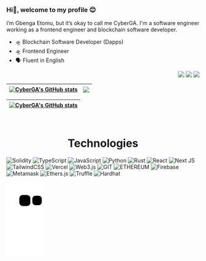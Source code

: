 ### Hi👋, welcome to my profile 😊

I’m Gbenga Etomu, but it’s okay to call me CyberGA. I'm a software engineer working as a frontend engineer and blockchain software developer.
- 🛸 Blockchain Software Developer (Dapps)
- 🛸 Frontend Engineer
- 🗣️ Fluent in English
<!-- - ✔️ JAVASCRIPT/PYTHON/SMART CONTRACTS/DECENTRALIZED APP CERTIFIED  -->

<div align="right">
  <a href="https://www.linkedin.com/in/gbenga-etomu-65218b112/"><img src="https://img.shields.io/badge/-LinkedIn-%230077B5?style=for-the-badge&logo=linkedin&logoColor=white" target="_blank"></a>
  <a href = "mailto:etomu.joshua@gmail.com"><img src="https://img.shields.io/badge/-Gmail-%23333?style=for-the-badge&logo=gmail&logoColor=white" target="_blank"></a>
  <a href = "https://twitter.com/etomu_joshua"><img src="https://img.shields.io/badge/-Twitter-%230077B5?style=for-the-badge&logo=twitter&logoColor=white" target="_blank"></a>
<!--   <a href = "#"><img src="https://img.shields.io/badge/Portfolio-%2338B2AC?style=for-the-badge&logo=hardhat&logoColor=%164C78" target="_blank"></a> -->
 </div>

| <a href="https://github.com/CyberGA"><img align="center" src="https://github-readme-stats.vercel.app/api?username=CyberGA&theme=radical&hide=stars&show_icons=true&hide_border=true" alt="CyberGA's GitHub stats" /></a> | <a href="https://github.com/CyberGA"><img align="center" src="https://github-readme-stats.vercel.app/api/top-langs/?username=CyberGA&layout=compact&theme=radical&hide_border=true" /></a> |
| ------------- | ------------- |
  
| <a href="https://github.com/CyberGA"><img align="center" src="http://github-readme-streak-stats.herokuapp.com?user=CyberGA&theme=react&date_format=M%20j%5B%2C%20Y%5D&fire=FFFEFE&currStreakNum=FFFEFE&dates=FFFEFE&background=0D1117&ring=5BCDEC&sideNums=FFFEFE" alt="CyberGA's GitHub stats" /></a> | 
| ------------- | 

<!-- ### Super cool facts about me
- 🧬 I love innovations
- ⬆️ I love challenges
- 💓 Nature tourist

### Interest in
- 👀 I’m interested in software development and blockchain
- 🌱 I’m currently learning data structure and algorithms
- 💞️ I’m looking to collaborate on blockchain projects -->

<br>
<h1 align="center">Technologies</h1>

![Solidity](https://img.shields.io/badge/Solidity-%23363636.svg?style=for-the-badge&logo=solidity&logoColor=white) ![TypeScript](https://img.shields.io/badge/typescript-%23007ACC.svg?style=for-the-badge&logo=typescript&logoColor=white) ![JavaScript](https://img.shields.io/badge/javascript-%23363636.svg?style=for-the-badge&logo=javascript&logoColor=white) ![Python](https://img.shields.io/badge/python-3670A0?style=for-the-badge&logo=python&logoColor=ffdd54) ![Rust](https://img.shields.io/badge/rust-%23000000.svg?style=for-the-badge&logo=rust&logoColor=white) ![React](https://img.shields.io/badge/react-%23000000.svg?style=for-the-badge&logo=react&logoColor=%2361DAFB) ![Next JS](https://img.shields.io/badge/Next-black?style=for-the-badge&logo=next.js&logoColor=white) ![TailwindCSS](https://img.shields.io/badge/tailwindcss-%2338B2AC.svg?style=for-the-badge&logo=tailwind-css&logoColor=white) ![Vercel](https://img.shields.io/badge/vercel-%23000000.svg?style=for-the-badge&logo=vercel&logoColor=#00C7B7) ![Web3.js](https://img.shields.io/badge/Web3.js-%23000000?style=for-the-badge&logo=javascript&logoColor=white) ![GIT](https://img.shields.io/badge/GIT-%23000000.svg?style=for-the-badge&logo=git&logoColor=%164C78) ![ETHEREUM](https://img.shields.io/badge/Ethereum-%23000000.svg?style=for-the-badge&logo=ethereum&logoColor=%9B9B9B) ![Firebase](https://img.shields.io/badge/Firebase-%23363636?style=for-the-badge&logo=firebase&logoColor=%164C78) ![Metamask](https://img.shields.io/badge/Metamask-%23363636?style=for-the-badge&logo=chrome&logoColor=%164C78) ![Ethers.js](https://img.shields.io/badge/Ethers.js-%23000000?style=for-the-badge&logo=javascript&logoColor=white) ![Truffle](https://img.shields.io/badge/Truffle-%23363636?style=for-the-badge&logo=truffle&logoColor=%164C78) ![Hardhat](https://img.shields.io/badge/Hardhat-%23363636?style=for-the-badge&logo=hardhat&logoColor=%164C78)
  
  
![snake gif](https://github.com/CyberGA/CyberGA/blob/output/github-contribution-grid-snake.svg)

<!---
CyberGA/CyberGA is a ✨ special ✨ repository because its `README.md` (this file) appears on your GitHub profile.
You can click the Preview link to take a look at your changes.
--->
